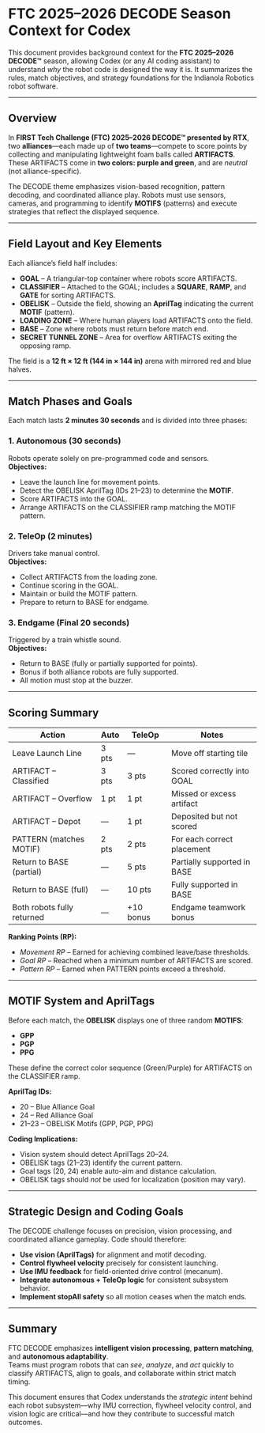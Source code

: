 # FTC 2025–2026 DECODE Season Context for Codex

This document provides background context for the **FTC 2025–2026 DECODE™** season, allowing Codex (or any AI coding assistant) to understand *why* the robot code is designed the way it is. It summarizes the rules, match objectives, and strategy foundations for the Indianola Robotics robot software.

---

## Overview

In **FIRST Tech Challenge (FTC) 2025–2026 DECODE™ presented by RTX**, two **alliances**—each made up of **two teams**—compete to score points by collecting and manipulating lightweight foam balls called **ARTIFACTS**. These ARTIFACTS come in **two colors: purple and green**, and are *neutral* (not alliance-specific).

The DECODE theme emphasizes vision-based recognition, pattern decoding, and coordinated alliance play. Robots must use sensors, cameras, and programming to identify **MOTIFS** (patterns) and execute strategies that reflect the displayed sequence.

---

## Field Layout and Key Elements

Each alliance’s field half includes:

- **GOAL** – A triangular-top container where robots score ARTIFACTS.  
- **CLASSIFIER** – Attached to the GOAL; includes a **SQUARE**, **RAMP**, and **GATE** for sorting ARTIFACTS.  
- **OBELISK** – Outside the field, showing an **AprilTag** indicating the current **MOTIF** (pattern).  
- **LOADING ZONE** – Where human players load ARTIFACTS onto the field.  
- **BASE** – Zone where robots must return before match end.  
- **SECRET TUNNEL ZONE** – Area for overflow ARTIFACTS exiting the opposing ramp.

The field is a **12 ft × 12 ft (144 in × 144 in)** arena with mirrored red and blue halves.

---

## Match Phases and Goals

Each match lasts **2 minutes 30 seconds** and is divided into three phases:

### 1. Autonomous (30 seconds)
Robots operate solely on pre-programmed code and sensors.  
**Objectives:**
- Leave the launch line for movement points.  
- Detect the OBELISK AprilTag (IDs 21–23) to determine the **MOTIF**.  
- Score ARTIFACTS into the GOAL.  
- Arrange ARTIFACTS on the CLASSIFIER ramp matching the MOTIF pattern.  

### 2. TeleOp (2 minutes)
Drivers take manual control.  
**Objectives:**
- Collect ARTIFACTS from the loading zone.  
- Continue scoring in the GOAL.  
- Maintain or build the MOTIF pattern.  
- Prepare to return to BASE for endgame.  

### 3. Endgame (Final 20 seconds)
Triggered by a train whistle sound.  
**Objectives:**
- Return to BASE (fully or partially supported for points).  
- Bonus if both alliance robots are fully supported.  
- All motion must stop at the buzzer.

---

## Scoring Summary

| Action | Auto | TeleOp | Notes |
|--------|-------|---------|-------|
| Leave Launch Line | 3 pts | — | Move off starting tile |
| ARTIFACT – Classified | 3 pts | 3 pts | Scored correctly into GOAL |
| ARTIFACT – Overflow | 1 pt | 1 pt | Missed or excess artifact |
| ARTIFACT – Depot | — | 1 pt | Deposited but not scored |
| PATTERN (matches MOTIF) | 2 pts | 2 pts | For each correct placement |
| Return to BASE (partial) | — | 5 pts | Partially supported in BASE |
| Return to BASE (full) | — | 10 pts | Fully supported in BASE |
| Both robots fully returned | — | +10 bonus | Endgame teamwork bonus |

**Ranking Points (RP):**
- *Movement RP* – Earned for achieving combined leave/base thresholds.  
- *Goal RP* – Reached when a minimum number of ARTIFACTS are scored.  
- *Pattern RP* – Earned when PATTERN points exceed a threshold.

---

## MOTIF System and AprilTags

Before each match, the **OBELISK** displays one of three random **MOTIFS**:
- **GPP**
- **PGP**
- **PPG**

These define the correct color sequence (Green/Purple) for ARTIFACTS on the CLASSIFIER ramp.

**AprilTag IDs:**
- 20 – Blue Alliance Goal  
- 24 – Red Alliance Goal  
- 21–23 – OBELISK Motifs (GPP, PGP, PPG)

**Coding Implications:**
- Vision system should detect AprilTags 20–24.  
- OBELISK tags (21–23) identify the current pattern.  
- Goal tags (20, 24) enable auto-aim and distance calculation.  
- OBELISK tags should *not* be used for localization (position may vary).

---

## Strategic Design and Coding Goals

The DECODE challenge focuses on precision, vision processing, and coordinated alliance gameplay. Code should therefore:

- **Use vision (AprilTags)** for alignment and motif decoding.  
- **Control flywheel velocity** precisely for consistent launching.  
- **Use IMU feedback** for field-oriented drive control (mecanum).  
- **Integrate autonomous + TeleOp logic** for consistent subsystem behavior.  
- **Implement stopAll safety** so all motion ceases when the match ends.  

---

## Summary

FTC DECODE emphasizes **intelligent vision processing**, **pattern matching**, and **autonomous adaptability**.  
Teams must program robots that can *see*, *analyze*, and *act* quickly to classify ARTIFACTS, align to goals, and collaborate within strict match timing.

This document ensures that Codex understands the *strategic intent* behind each robot subsystem—why IMU correction, flywheel velocity control, and vision logic are critical—and how they contribute to successful match outcomes.
